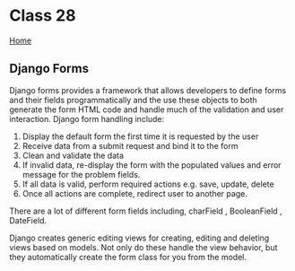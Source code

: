 # Class 28

[Home](https://daviey52.github.io/reading-notes/)

## Django Forms

Django forms provides a framework that allows developers to define forms and their fields programmatically and the use these objects to both generate the form HTML code and handle much of the validation and user interaction.
Django form handling include:

1. Display the default form the first time it is requested by the user
2. Receive data from a submit request and bind it to the form
3. Clean and validate the data
4. If invalid data, re-display the form with the populated values and error message for the problem fields.
5. If all data is valid, perform required actions e.g. save, update, delete
6. Once all actions are complete, redirect user to another page.

There are a lot of different form fields including, charField , BooleanField , DateField.

Django creates generic editing views for creating, editing and deleting views based on models. Not only do these handle the view behavior, but they automatically create the form class for you from the model.
